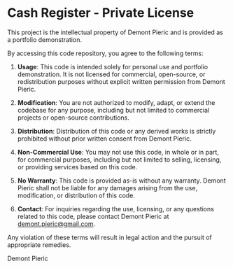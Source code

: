 Cash Register - Private License
================================

This project is the intellectual property of Demont Pieric and is provided as a portfolio demonstration.

By accessing this code repository, you agree to the following terms:

1. **Usage**: This code is intended solely for personal use and portfolio demonstration. It is not licensed for commercial, open-source, or redistribution purposes without explicit written permission from Demont Pieric.

2. **Modification**: You are not authorized to modify, adapt, or extend the codebase for any purpose, including but not limited to commercial projects or open-source contributions.

3. **Distribution**: Distribution of this code or any derived works is strictly prohibited without prior written consent from Demont Pieric.

4. **Non-Commercial Use**: You may not use this code, in whole or in part, for commercial purposes, including but not limited to selling, licensing, or providing services based on this code.

5. **No Warranty**: This code is provided as-is without any warranty. Demont Pieric shall not be liable for any damages arising from the use, modification, or distribution of this code.

6. **Contact**: For inquiries regarding the use, licensing, or any questions related to this code, please contact Demont Pieric at [demont.pieric@gmail.com](mailto:demont.pieric@gmail.com).

Any violation of these terms will result in legal action and the pursuit of appropriate remedies.

Demont Pieric
